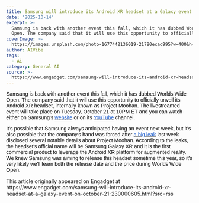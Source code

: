 ```yaml
---
title: Samsung will introduce its Android XR headset at a Galaxy event on October 21
date: '2025-10-14'
excerpt: >-
  Samsung is back with another event this fall, which it has dubbed Worlds Wide
  Open. The company said that it will use this opportunity to officially u...
coverImage: >-
  https://images.unsplash.com/photo-1677442136019-21780ecad995?w=400&h=200&fit=crop&auto=format
author: AIVibe
tags:
  - Ai
category: General AI
source: >-
  https://www.engadget.com/samsung-will-introduce-its-android-xr-headset-at-a-galaxy-event-on-october-21-230000605.html?src=rss
---
```

<p style="text-align:left;"><span style="color:rgb(0, 0, 0);font-family:Arial, sans-serif;">Samsung is back with another event this fall, which it has dubbed Worlds Wide Open. The company said that it will use this opportunity to officially unveil its Android XR headset, internally known as Project Moohan. The livestreamed event will take place on Tuesday, October 21 at 10PM ET and you can watch either on Samsung&#39;s </span><a target="_blank" class="link rapid-with-clickid" href="https://shopping.yahoo.com/rdlw?merchantId=f85e63cd-e13c-4f9d-991c-9fbaadede3ac&amp;siteId=us-engadget&amp;pageId=1p-autolink&amp;contentUuid=f773a8ff-ab61-4561-b919-5872bf17c447&amp;featureId=text-link&amp;merchantName=Samsung+Electronics&amp;linkText=website&amp;custData=eyJzb3VyY2VOYW1lIjoiV2ViLURlc2t0b3AtVmVyaXpvbiIsImxhbmRpbmdVcmwiOiJodHRwOi8vd3d3LnNhbXN1bmcuY29tL3VzIiwiY29udGVudFV1aWQiOiJmNzczYThmZi1hYjYxLTQ1NjEtYjkxOS01ODcyYmYxN2M0NDciLCJvcmlnaW5hbFVybCI6Imh0dHA6Ly93d3cuc2Ftc3VuZy5jb20vdXMifQ&amp;signature=AQAAAeqQUHEgNSRJ5OpR2K5swKfKnywA2gVmwqZAYNAeM-Z1&amp;gcReferrer=http%3A%2F%2Fwww.samsung.com%2Fus" data-i13n="elm:affiliate_link;sellerN:Samsung Electronics;elmt:;cpos:1;pos:1" data-original-link="http://www.samsung.com/us"><span style="color:rgb(17, 85, 204);font-family:Arial, sans-serif;">website</span></a><span style="color:rgb(0, 0, 0);font-family:Arial, sans-serif;"> or on its </span><a target="_blank" class="link" href="https://www.youtube.com/samsung" data-i13n="cpos:2;pos:1"><span style="color:rgb(17, 85, 204);font-family:Arial, sans-serif;">YouTube</span></a><span style="color:rgb(0, 0, 0);font-family:Arial, sans-serif;"> channel.&nbsp;</span></p><p style="text-align:left;"><span style="color:rgb(0, 0, 0);font-family:Arial, sans-serif;">It&#39;s possible that Samsung always anticipated having an event next week, but it&#39;s also possible that the company&#39;s hand was forced after </span><a target="_blank" class="link" href="https://www.engadget.com/ar-vr/the-final-details-of-samsungs-android-xr-headset-have-been-all-but-confirmed-200915560.html" data-i13n="cpos:3;pos:1"><span style="color:rgb(17, 85, 204);font-family:Arial, sans-serif;">a big leak</span></a><span style="color:rgb(0, 0, 0);font-family:Arial, sans-serif;"> last week disclosed several notable details about Project Moohan. According to the leaks, the headset&#39;s official name will be Samsung Galaxy XR and it is the first commercial product to leverage the Android XR platform for augmented reality. We knew Samsung was aiming to release this headset sometime this year, so it&#39;s very likely we&#39;ll learn both the release date and the price during Worlds Wide Open.&nbsp;</span></p>This article originally appeared on Engadget at https://www.engadget.com/samsung-will-introduce-its-android-xr-headset-at-a-galaxy-event-on-october-21-230000605.html?src=rss
